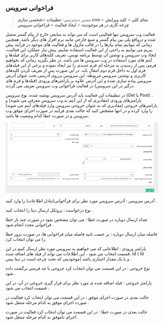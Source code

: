 ﻿## فراخوانی سرویس

> مسیر دسترسی:  **تنظیمات** >**شخصی سازی crm** > **نمای کلی** > **کلید ویرایش چرخه کاری در هر موجودیت** > **ایجاد فعالیت** > **فراخوانی سرویس**

فعالیت وب سرویس تنها فعالیتی است که می تواند به منابعی خارج از پیام گستر متصل شده و درواقع پلی بین پیام گستر و منبع خارجی مانند نرم افزار های دیگر باشد. همچنین زمانی که نتوانیم تمام نیازها را در قالب ماژول ها و فعالیت های موجود در فرآیند پیش ببریم می توانیم به راحتی از این فعالیت استفاده نماییم. پیش نیاز عملکرد این فعالیت، ایجاد وب سرویس و نوشتن آن توسط برنامه نویس، تعریف کلیدهای کاربر برای فیلدها و آیتم های مورد استفاده در وب سرویس ها می باشد. در نظر بگیرید زمانی که بخواهیم فرمی پس از رسیدن به مرحله ای فرم جدیدی را نیز ایجاد نموده و برخی از این فیلدهای فرم اول به داخل فرم دوم انتقال یابد. در این صورت پس از تعریف کردن کلیدهای کاربری و نوشتن سرویس مربوطه، این سرویس برروی آدرسی تحت عنوان آدرس سرویس پیاده سازی شده و این آدرس علاوه بر پارامترهای ورودی (فیلدها و فرم های درگیر در این سرویس) در فعالیت فراخوانی وب سرویس تعریف می گردند.

در تنظیمات این فعالیت باید آدرس سرویس نوشته شده، نوع سرویس (Get یا Post) ، پارامترهای ورودی (مقادیری که از این آیتم به وب سرویس معرفی می شوند) و پارامترهای خروجی (مقادیری که به عنوان خروجی سرویس وارد فیلدهای آیتم می شوند) را وارد کرده و در انتها مشخص کنید که حالت بعدی فرآیند در صورت اجرای موفق وب سرویس و در صورت خطا کدام وضعیت ها باشد.

![](Servicecall1.png)

آدرس سرویس : آدرس سرویس مورد نظر برای فرآخوانی(تبادل اطلاعات) را وارد کنید .

نوع درخواست : پروتکل ارسال دیتا را انتخاب کنید .

تعداد ارسال دوباره در صورت خطا : می توان مشخص نمود در صورت چند بار خطا فراخوانی مجدد انجام شود .

فاصله میان ارسال دوباره : بر حسب ثانیه فاصله میان فراخوانی ها، در صورت بروز خطا را می توان انتخاب کرد.

پارامتر ورودی : اطلاعاتی که می خواهیم به سرویس مورد نظر ارسال کنیم در این قسمت انتخاب می شود  ، این اطلاعات می تواند از فیلد های اضافه شده، Id  ( Id موجودیتی که تحت چرخه است در دیتا بیس) و یا یک مقدار اختیاری باشد .

نوع خروجی : در این قسمت می توان انتخاب کرد خروجی با چه فرمتی برگشت داده شود .

پارامتر خروجی : فیلد اضافه شده ی مورد نظر برای قرار گیری خروجی در آن، در این قسمت انتخاب می شود .

حالت بعدی در صورت اجرای موفق : در این قسمت می توان انتخاب کرد فعالیت در صورت اجرای موفق به کدام مرحله منتقل شود .

حالت بعدی در صورت خطا : در این قسمت می توان انتخاب کرد فعالیت در صورت اجرای ناموفق به کدام مرحله منتقل شود .